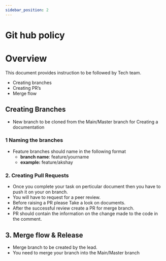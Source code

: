 ```yaml
---
sidebar_position: 2
---
```


# Git hub policy

# Overview 
This document provides instruction to be followed by Tech team.

- Creating branches
- Creating PR’s 
- Merge flow


## Creating Branches
- New branch to be cloned from the Main/Master branch for Creating a documentation 

### 1 Naming the branches
- Feature branches should name in the following format 
  - **branch name**: feature/yourname
  - **example:** feature/akshay

### 2. Creating Pull Requests
- Once you complete your task on perticular document then you have to push it on your on branch.
- You will have to request for a peer review.
- Before raising a PR please Take a look on documents.
- After the successful review create a PR for merge branch.
- PR should contain the information on the change made to the code in the comment.

## 3. Merge flow & Release

- Merge branch to be created by the lead.
- You need to merge your branch into the Main/Master branch

